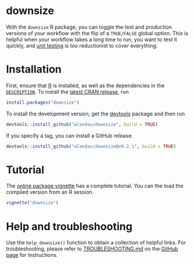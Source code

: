 # downsize

With the `downsize` R package, you can toggle the test and production versions of your workflow with the flip of a `TRUE/FALSE` global option. This is helpful when your workflow takes a long time to run, you want to test it quickly, and [unit testing](https://www.r-bloggers.com/unit-testing-with-r/) is too reductionist to cover everything.

# Installation

First, ensure that [R](https://www.r-project.org/) is installed, as well as the dependencies in the [`DESCRIPTION`](https://github.com/wlandau/downsize/blob/master/DESCRIPTION). To install the [latest CRAN release](https://cran.r-project.org/web/packages/downsize/), run

```r
install.packages("downsize")
```

To install the development version, get the [devtools](https://cran.r-project.org/web/packages/devtools/) package and then run 

```r
devtools::install_github("wlandau/downsize", build = TRUE)
```

If you specify a tag, you can install a GitHub release.

```r
devtools::install_github("wlandau/downsize@v0.2.1", build = TRUE)
```


# Tutorial

The [online package vignette](http://will-landau.com/downsize/articles/downsize.html) has a complete tutorial. You can the load the compiled version from an R session.

```r
vignette("downsize")
```


# Help and troubleshooting

Use the `help_downsize()` function to obtain a collection of helpful links. For troubleshooting, please refer to [TROUBLESHOOTING.md](https://github.com/wlandau/downsize/blob/master/TROUBLESHOOTING.md) on the [GitHub page](https://github.com/wlandau/downsize) for instructions.
